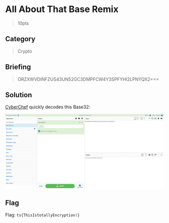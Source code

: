 # All About That Base Remix
> 10pts

## Category
> Crypto

## Briefing
> ORZXWVDINFZUS43UN52GC3DMPFCW4Y3SPFYHI2LPNYQX2===

## Solution
[CyberChef](https://gchq.github.io/CyberChef/#recipe=From_Base32('A-Z2-7%3D',true)&input=T1JaWFdWRElORlpVUzQzVU41MkdDM0RNUEZDVzRZM1NQRllISTJMUE5ZUVgyPT09) quickly decodes this Base32:

![CyberChef.png](CyberChef.png)

## Flag
Flag: `ts{ThisIstotallyEncryption!}`